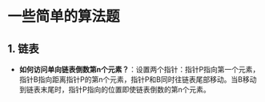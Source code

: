# 一些简单的算法题

## 1. 链表
* **如何访问单向链表倒数第n个元素？**：设置两个指针：指针P指向第一个元素，指针B指向距离指针P的第n个元素，指针P和B同时往链表尾部移动。当B移动到链表末尾时，指针P指向的位置即使链表倒数的第n个元素。
